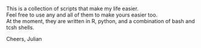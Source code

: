 This is a collection of scripts that make my life easier.  
Feel free to use any and all of them to make yours easier too.  
At the moment, they are written in R, python, and a combination of bash and tcsh shells.

Cheers,
Julian
